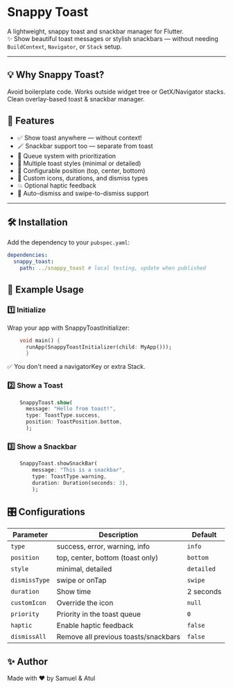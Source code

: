 # Snappy Toast

A lightweight, snappy toast and snackbar manager for Flutter.  
✨ Show beautiful toast messages or stylish snackbars — without needing `BuildContext`, `Navigator`, or `Stack` setup.

---
## 💡 Why Snappy Toast?
Avoid boilerplate code.
Works outside widget tree or GetX/Navigator stacks.
Clean overlay-based toast & snackbar manager.

## 🚀 Features

- ✅ Show toast anywhere — without context!
- 🪄 Snackbar support too — separate from toast
- 🔔 Queue system with prioritization
- 🎨 Multiple toast styles (minimal or detailed)
- 📱 Configurable position (top, center, bottom)
- 🧩 Custom icons, durations, and dismiss types
- 💥 Optional haptic feedback
- 🚫 Auto-dismiss and swipe-to-dismiss support

---

## 🛠 Installation

Add the dependency to your `pubspec.yaml`:

```yaml
dependencies:
  snappy_toast:
    path: ../snappy_toast # local testing, update when published
```
## 🧪 Example Usage
### 1️⃣ Initialize
Wrap your app with SnappyToastInitializer:

```dart
    void main() {
      runApp(SnappyToastInitializer(child: MyApp()));
      }
```
✅ You don't need a navigatorKey or extra Stack.

### 2️⃣ Show a Toast
```dart
    SnappyToast.show(
      message: "Hello from toast!",
      type: ToastType.success,
      position: ToastPosition.bottom,
      );
```
### 3️⃣ Show a Snackbar
```dart
    SnappyToast.showSnackBar(
        message: "This is a snackbar",
        type: ToastType.warning,
        duration: Duration(seconds: 3),
        );
```
## 🎛 Configurations

| Parameter     | Description                            | Default     |
|---------------|----------------------------------------|-------------|
| `type`        | success, error, warning, info          | `info`      |
| `position`    | top, center, bottom (toast only)       | `bottom`    |
| `style`       | minimal, detailed                      | `detailed`  |
| `dismissType` | swipe or onTap                         | `swipe`     |
| `duration`    | Show time                              | 2 seconds   |
| `customIcon`  | Override the icon                      | `null`      |
| `priority`    | Priority in the toast queue            | `0`         |
| `haptic`      | Enable haptic feedback                 | `false`     |
| `dismissAll`  | Remove all previous toasts/snackbars   | `false`     |

## ✨ Author
Made with ❤️ by Samuel & Atul